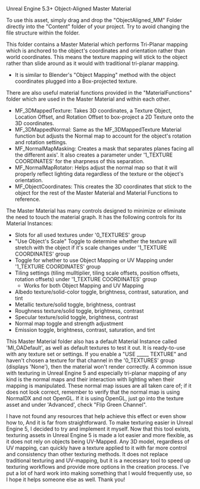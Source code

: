 Unreal Engine 5.3+ Object-Aligned Master Material

To use this asset, simply drag and drop the "ObjectAligned_MM" Folder directly into the "Content" folder of your project. Try to avoid changing the file structure within the folder.

This folder contains a Master Material which performs Tri-Planar mapping which is anchored to the object's coordinates and orientation rather than world coordinates.
This means the texture mapping will stick to the object rather than slide around as it would with traditional tri-planar mapping.
  - It is similar to Blender's "Object Mapping" method with the object coordinates plugged into a Box-projected texture.

There are also useful material functions provided in the "MaterialFunctions" folder which are used in the Master Material and within each other.
  - MF_3DMappedTexture: Takes 3D coordinates, a Texture Object, Location Offset, and Rotation Offset to box-project a 2D Texture onto the 3D coordinates.
  - MF_3DMappedNormal: Same as the MF_3DMappedTexture Material function but adjusts the Normal map to account for the object's rotation and rotation settings.
  - MF_NormalMapMasking: Creates a mask that separates planes facing all the different axis'. It also creates a parameter under '1_TEXTURE COORDINATES' for the sharpness of this separation.
  - MF_NormalMapRotator: Helps adjust the normal map so that it will properly reflect lighting data regardless of the texture or the object's orientation.
  - MF_ObjectCoordinates: This creates the 3D coordinates that stick to the object for the rest of the Master Material and Material Functions to reference.

The Master Material has many controls designed to minimize or eliminate the need to touch the material graph. It has the following controls for its Material Instances:
  - Slots for all used textures under '0_TEXTURES' group
  - "Use Object's Scale" Toggle to determine whether the texture will stretch with the object if it's scale changes under '1_TEXTURE COORDINATES' group
  - Toggle for whether to use Object Mapping or UV Mapping under '1_TEXTURE COORDINATES' group
  - Tiling settings (tiling mulltiplier, tiling scale offsets, position offsets, rotation offsets) under '1_TEXTURE COORDINATES' group
    - Works for both Object Mapping and UV Mapping
  - Albedo texture/solid-color toggle, brightness, contrast, saturation, and tint
  - Metallic texture/solid toggle, brightness, contrast
  - Roughness texture/solid toggle, brightness, contrast
  - Specular texture/solid toggle, brightness, contrast
  - Normal map toggle and strength adjustment
  - Emission toggle, brightness, contrast, saturation, and tint

This Master Material folder also has a default Material Instance called 'MI_OADefault', as well as default textures to test it out. It is ready-to-use with any texture set or settings.
If you enable a "USE _____ TEXTURE" and haven't chosen a texture for that channel in the '0_TEXTURES' group (displays 'None'), then the material won't render correctly.
A common issue with texturing in Unreal Engine 5 and especially tri-planar mapping of any kind is the normal maps and their interaction with lighting when their mapping is manipulated. These normal map issues are all taken care of; if it does not look correct, remember to verify that the normal map is using NormalDX and not OpenGL. If it is using OpenGL, just go into the texture asset and under 'Advanced', check "Flip Green Channel".

I have not found any resources that help achieve this effect or even show how to, And it is far from straightforward. To make texturing easier in Unreal Engine 5, I decided to try and implement it myself. Now that this tool exists, texturing assets in Unreal Engine 5 is made a lot easier and more flexible, as it does not rely on objects being UV-Mapped. Any 3D model, regardless of UV mapping, can quickly have a texture applied to it with far more control and consistency than other texturing methods. It does not replace traditional texturing and UV-mapping, but it is a necessary tool to speed up texturing workflows and provide more options in the creation process. I've put a lot of hard work into making something that I would frequently use, so I hope it helps someone else as well. Thank you!
